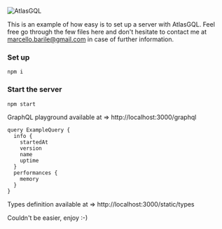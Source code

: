 ![AtlasGQL](https://i.imgur.com/T0pZSju.jpeg)

This is an example of how easy is to set up a server with AtlasGQL. Feel free go through the few files here and don't hesitate to contact me at marcello.barile@gmail.com in case of further information.

### **Set up**

```
npm i
```

### **Start the server**

```
npm start
```

GraphQL playground available at => http://localhost:3000/graphql

```
query ExampleQuery {
  info {
    startedAt
    version
    name
    uptime
  }
  performances {
    memory
  }
}
```

Types definition available at => http://localhost:3000/static/types

Couldn't be easier, enjoy :-)
